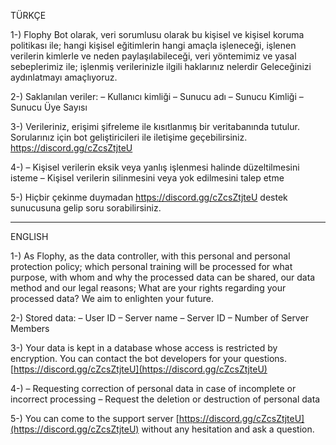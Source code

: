 TÜRKÇE

1-) Flophy Bot olarak, veri sorumlusu olarak bu kişisel ve kişisel koruma politikası ile; hangi kişisel eğitimlerin hangi amaçla işleneceği, işlenen verilerin kimlerle ve neden paylaşılabileceği, veri yöntemimiz ve yasal sebeplerimiz ile; işlenmiş verilerinizle ilgili haklarınız nelerdir Geleceğinizi aydınlatmayı amaçlıyoruz.

2-) Saklanılan veriler: – Kullanıcı kimliği – Sunucu adı – Sunucu Kimliği – Sunucu Üye Sayısı

3-) Verileriniz, erişimi şifreleme ile kısıtlanmış bir veritabanında tutulur. Sorularınız için bot geliştiricileri ile iletişime geçebilirsiniz. https://discord.gg/cZcsZtjteU

4-) – Kişisel verilerin eksik veya yanlış işlenmesi halinde düzeltilmesini isteme – Kişisel verilerin silinmesini veya yok edilmesini talep etme

5-) Hiçbir çekinme duymadan https://discord.gg/cZcsZtjteU destek sunucusuna gelip soru sorabilirsiniz.

-------------------------------------------------------------
ENGLISH

1-) As Flophy, as the data controller, with this personal and personal protection policy; which personal training will be processed for what purpose, with whom and why the processed data can be shared, our data method and our legal reasons; What are your rights regarding your processed data? We aim to enlighten your future.

2-) Stored data: – User ID
– Server name
– Server ID
– Number of Server Members

3-) Your data is kept in a database whose access is restricted by encryption. You can contact the bot developers for your questions. [https://discord.gg/cZcsZtjteU](https://discord.gg/cZcsZtjteU)

4-) – Requesting correction of personal data in case of incomplete or incorrect processing
– Request the deletion or destruction of personal data

5-) You can come to the support server [https://discord.gg/cZcsZtjteU](https://discord.gg/cZcsZtjteU) without any hesitation and ask a question.

